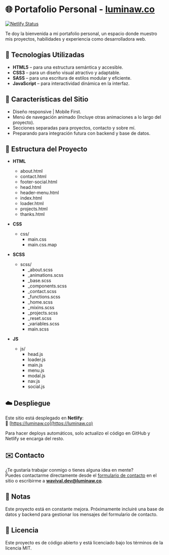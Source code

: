# 🌐 Portafolio Personal - [luminaw.co](https://luminaw.co)

[![Netlify Status](https://api.netlify.com/api/v1/badges/e98bb3f9-a048-4e91-a74b-26a1166ed6bc/deploy-status)](https://app.netlify.com/sites/luminaw/deploys)

Te doy la bienvenida a mi portafolio personal, un espacio donde muestro mis proyectos, habilidades y experiencia como desarrolladora web.

## 🚀 Tecnologías Utilizadas

- **HTML5** – para una estructura semántica y accesible.  
- **CSS3** – para un diseño visual atractivo y adaptable.  
- **SASS** – para una escritura de estilos modular y eficiente.  
- **JavaScript** – para interactividad dinámica en la interfaz.
  

## 🧩 Características del Sitio

- Diseño responsive | Mobile First.
- Menú de navegación animado (Incluye otras animaciones a lo largo del proyecto).
- Secciones separadas para proyectos, contacto y sobre mí.
- Preparando para integración futura con backend y base de datos.


## 📂 Estructura del Proyecto

- **HTML**
  - about.html
  - contact.html
  - footer-social.html
  - head.html
  - header-menu.html
  - index.html
  - loader.html
  - projects.html
  - thanks.html

- **CSS**
  - css/
    - main.css
    - main.css.map

- **SCSS**
  - scss/
    - _about.scss
    - _animations.scss
    - _base.scss
    - _components.scss
    - _contact.scss
    - _functions.scss
    - _home.scss
    - _mixins.scss
    - _projects.scss
    - _reset.scss
    - _variables.scss
    - main.scss

- **JS**
  - js/
    - head.js
    - loader.js
    - main.js
    - menu.js
    - modal.js
    - nav.js
    - social.js

                         

## ☁️ Despliegue

Este sitio está desplegado en **Netlify**:  
🔗 [https://luminaw.co](https://luminaw.co)

Para hacer deploys automáticos, solo actualizo el código en GitHub y Netlify se encarga del resto.


## ✉️ Contacto

¿Te gustaría trabajar conmigo o tienes alguna idea en mente?  
Puedes contactarme directamente desde el [formulario de contacto](https://luminaw.co/contact.html) en el sitio o escribirme a **wavival.dev@luminaw.co**.


## 📌 Notas

Este proyecto está en constante mejora. Próximamente incluiré una base de datos y backend para gestionar los mensajes del formulario de contacto.


## 📜 Licencia

Este proyecto es de código abierto y está licenciado bajo los términos de la licencia MIT.
